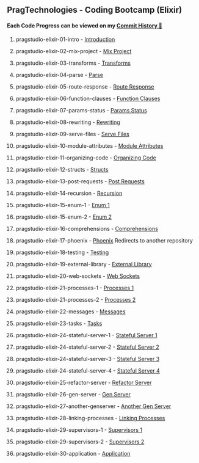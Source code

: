 ## PragTechnologies - Coding Bootcamp (Elixir)

#### Each Code Progress can be viewed on my [Commit History 🔄](https://github.com/skedaddl3/elixir-pragstudio/commits/master)

1. pragstudio-elixir-01-intro - [Introduction](https://github.com/skedaddl3/elixir-pragstudio/commit/2d7cedd6e95697d686a85a9da1c3b8ddf929c073#diff-ba7efc6b78ec91b2d2aed8b82c1a8eb5ec11ed843c6ab6ff2db4f04e0ccb05b0)

2. pragstudio-elixir-02-mix-project - [Mix Project](https://github.com/skedaddl3/elixir-pragstudio/blob/321ddf15370ba01234986400f80de1f1c2dfef11/lib/servy.ex)

3. pragstudio-elixir-03-transforms - [Transforms](https://github.com/skedaddl3/elixir-pragstudio/blob/0e49501f2c43fd64deb6f886efa5d2b9adcf45ec/lib/handler.ex)

4. pragstudio-elixir-04-parse - [Parse](https://github.com/skedaddl3/elixir-pragstudio/blob/fcfada345ca5dfc15c08f9f0c8c4b9db2ffa3cd7/lib/handler.ex)

5. pragstudio-elixir-05-route-response - [Route Response](https://github.com/skedaddl3/elixir-pragstudio/blob/cb18904da76e0371fd52780d73d07b4d99d25596/lib/handler.ex)

6. pragstudio-elixir-06-function-clauses - [Function Clauses](https://github.com/skedaddl3/elixir-pragstudio/blob/87aa39c2f0471c937572f04be0211d1ed6c77880/lib/handler.ex)

7. pragstudio-elixir-07-params-status - [Params Status](https://github.com/skedaddl3/elixir-pragstudio/blob/9167a1ef53cc5da16c0b3acc56797884f0b7dad8/lib/handler.ex)

8. pragstudio-elixir-08-rewriting - [Rewriting](https://github.com/skedaddl3/elixir-pragstudio/blob/39956fdd336f8d9b5cd57aba9a5643732bbd4d06/lib/handler.ex)

9. pragstudio-elixir-09-serve-files - [Serve Files](https://github.com/skedaddl3/elixir-pragstudio/commit/0f7f211798d4a50d4dfb10ce2abc2d8b7215e4c1)

10. pragstudio-elixir-10-module-attributes - [Module Attributes](https://github.com/skedaddl3/elixir-pragstudio/commit/cb2934a118192f48d737073de9ef1693aa70e935#diff-51177fba3219e9037adef9c75b1e0d2ea935315d05287a61d8892f1b3764edd4)

11. pragstudio-elixir-11-organizing-code - [Organizing Code](https://github.com/skedaddl3/elixir-pragstudio/commit/b7e95dfc6d780c3b91ecfa01d721c59c24368830)

12. pragstudio-elixir-12-structs - [Structs](https://github.com/skedaddl3/elixir-pragstudio/commit/a2b8f9bd1112f8e183202115c1e0fb27d738b0fb)

13. pragstudio-elixir-13-post-requests - [Post Requests](https://github.com/skedaddl3/elixir-pragstudio/commit/b534ae70130a7d647f41153400072c15faa9d16a)

14. pragstudio-elixir-14-recursion - [Recursion](https://github.com/skedaddl3/elixir-pragstudio/commit/4bad5c21c40a1f42c4f9537478abb3b41a94506e)

15. pragstudio-elixir-15-enum-1 - [Enum 1](https://github.com/skedaddl3/elixir-pragstudio/commit/2136779039cb6ab6eb5bc06424e5e7c7dffcb1f0)

16. pragstudio-elixir-15-enum-2 - [Enum 2](https://github.com/skedaddl3/elixir-pragstudio/commit/2136779039cb6ab6eb5bc06424e5e7c7dffcb1f0)

17. pragstudio-elixir-16-comprehensions - [Comprehensions](https://github.com/skedaddl3/elixir-pragstudio/commit/e0ddef222ccd1f5fc53adb5cd8b712a3897ce327)

18. pragstudio-elixir-17-phoenix - [Phoenix](https://github.com/skedaddl3/phoenix-framework-pragstudio) Redirects to another repository

19. pragstudio-elixir-18-testing - [Testing](https://github.com/skedaddl3/elixir-pragstudio/commit/920895f2c3aa4e4660c655424e89708b01ca5b2a)

20. pragstudio-elixir-19-external-library - [External Library](https://github.com/skedaddl3/elixir-pragstudio/commit/6f8c398a2afd81cdaf70202edeebd3b7fb84923b)

21. pragstudio-elixir-20-web-sockets - [Web Sockets](https://github.com/skedaddl3/elixir-pragstudio/commit/afc7639d3262c87495020435fd51f4a5a54eeff4)

22. pragstudio-elixir-21-processes-1 - [Processes 1](https://github.com/skedaddl3/elixir-pragstudio/commit/3b109474f3597d08aff6983599e0576b5786218c)

23. pragstudio-elixir-21-processes-2 - [Processes 2](https://github.com/skedaddl3/elixir-pragstudio/commit/3b109474f3597d08aff6983599e0576b5786218c)

24. pragstudio-elixir-22-messages - [Messages](https://github.com/skedaddl3/elixir-pragstudio/commit/5430de13ba6b4f9eb004bc10934d398f5a7cdadd)

25. pragstudio-elixir-23-tasks - [Tasks](https://github.com/skedaddl3/elixir-pragstudio/commit/41eea20794e08561d21a65dc68ea0c1babcb9756)

26. pragstudio-elixir-24-stateful-server-1 - [Stateful Server 1](https://github.com/skedaddl3/elixir-pragstudio/commit/0509fe91f4e506c97646ce09308188947c422565)

27. pragstudio-elixir-24-stateful-server-2 - [Stateful Server 2](https://github.com/skedaddl3/elixir-pragstudio/commit/d010b388a987846f52203f91bfc21bc274074a3e)

28. pragstudio-elixir-24-stateful-server-3 - [Stateful Server 3](https://github.com/skedaddl3/elixir-pragstudio/commit/f578de42d114949943d687a9d3e3b07df2307780)

29. pragstudio-elixir-24-stateful-server-4 - [Stateful Server 4](https://github.com/skedaddl3/elixir-pragstudio/commit/e32ac32727280835725a155c6c9da6c44ba2ee46)

30. pragstudio-elixir-25-refactor-server - [Refactor Server](https://github.com/skedaddl3/elixir-pragstudio/commit/6b83215eab09ca004801cf50cefb4daec06f6acd)

31. pragstudio-elixir-26-gen-server - [Gen Server](https://github.com/skedaddl3/elixir-pragstudio/commit/dd916af57be0a0ce4a5c14df97488dfbb6b06af6)

32. pragstudio-elixir-27-another-genserver - [Another Gen Server]()

33. pragstudio-elixir-28-linking-processes - [Linking Processes]()

34. pragstudio-elixir-29-supervisors-1 - [Supervisors 1]()

35. pragstudio-elixir-29-supervisors-2 - [Supervisors 2]()

36. pragstudio-elixir-30-application - [Application]()
